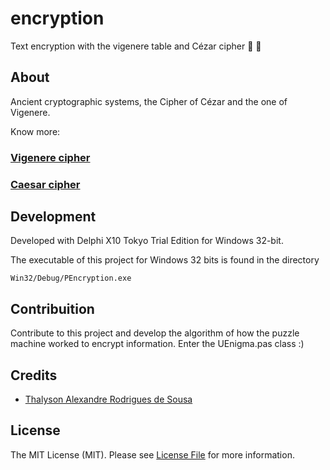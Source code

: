 # encryption

Text encryption with the vigenere table and Cézar cipher 🔐 🔑

## About

Ancient cryptographic systems, the Cipher of Cézar and the one of Vigenere.

Know more:

### [Vigenere cipher](https://en.wikipedia.org/wiki/Vigen%C3%A8re_cipher)

### [Caesar cipher](https://en.wikipedia.org/wiki/Caesar_cipher)

## Development

Developed with Delphi X10 Tokyo Trial Edition for Windows 32-bit.

The executable of this project for Windows 32 bits is found in the directory

```
Win32/Debug/PEncryption.exe
```

## Contribuition

Contribute to this project and develop the algorithm of how the puzzle machine worked to encrypt information. Enter the UEnigma.pas class :)

## Credits

- [Thalyson Alexandre Rodrigues de Sousa](https://github.com/thalysonrodrigues)

## License

The MIT License (MIT). Please see [License File](LICENSE.md) for more information.